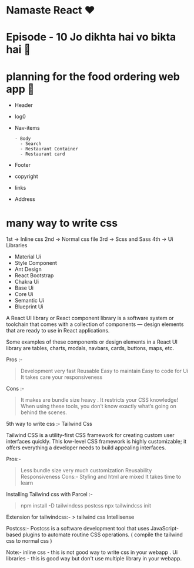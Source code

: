# Namaste React ❤️

# Episode - 10  Jo dikhta hai vo bikta hai  🚀

# planning for the food ordering web app 🍴

- Header
- log0
- Nav-items

      - Body
        - Search
        - Restaurant Container
        - Restaurant card

- Footer
- copyright
- links
- Address



 # many way to write css 
1st -> Inline css
2nd -> Normal css file
3rd -> Scss and Sass
4th -> Ui Libraries

- Material Ui
- Style Component
- Ant Design
- React Bootstrap
- Chakra Ui
- Base Ui
- Core Ui
-  Semantic Ui
- Blueprint Ui

A React UI library or React component library is a software system or toolchain that comes with a collection of components — design elements that are ready to use in React applications.

Some examples of these components or design elements in a React UI library are tables, charts, modals, navbars, cards, buttons, maps, etc. 

Pros :-
> Development very fast
> Reusable
> Easy to maintain
> Easy to code for Ui
> It takes care your responsiveness

Cons :-
> It makes are bundle size heavy .
>  It restricts your CSS knowledge! When using these tools, you don’t know exactly what’s going on behind the scenes.

5th way to write css :- Tailwind Css

Tailwind CSS is a utility-first CSS framework for creating custom user interfaces quickly. This low-level CSS framework is highly customizable; it offers everything a developer needs to build appealing interfaces.

Pros:-
> Less bundle size
> very much customization
> Reusability
> Responsiveness
Cons:-
>Styling and html are mixed
> It takes time to learn

Installing Tailwind css with Parcel :-
> npm install -D tailwindcss postcss
> npx tailwindcss init

Extension for tailwindcss:- > tailwind css Intellisense

Postcss:- Postcss is a software development tool that uses JavaScript-based plugins to automate routine CSS operations.
( compile the tailwind css to normal css )

Note:- inline css - this is not good way to write css in your webapp .
Ui libraries - this is good way but don't use multiple library in your webapp.